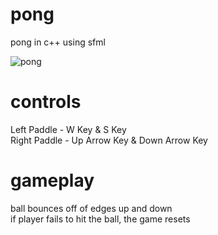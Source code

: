 # pong
pong in c++ using sfml

![pong](https://user-images.githubusercontent.com/46285633/112059684-26ece200-8b82-11eb-97e8-1afa61964545.gif)

# controls
Left Paddle - W Key & S Key  
Right Paddle - Up Arrow Key & Down Arrow Key

# gameplay
ball bounces off of edges up and down  
if player fails to hit the ball, the game resets
